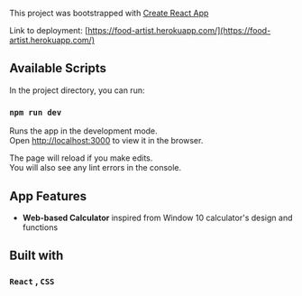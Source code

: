 This project was bootstrapped with [Create React App](https://github.com/facebook/create-react-app)

Link to deployment: [https://food-artist.herokuapp.com/](https://food-artist.herokuapp.com/)

## Available Scripts

In the project directory, you can run:

### `npm run dev`

Runs the app in the development mode.<br />
Open [http://localhost:3000](http://localhost:3000) to view it in the browser.

The page will reload if you make edits.<br />
You will also see any lint errors in the console.
## App Features
 - __Web-based Calculator__ inspired from Window 10 calculator's design and functions
## Built with

### `React` , `CSS`
